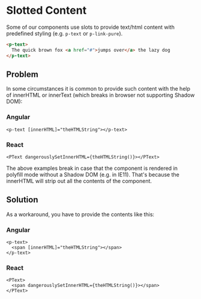 # Slotted Content

Some of our components use slots to provide text/html content with predefined styling (e.g. `p-text` or `p-link-pure`).

```html
<p-text>
  The quick brown fox <a href="#">jumps over</a> the lazy dog
</p-text>
```  

## Problem
In some circumstances it is common to provide such content with the help of innerHTML or innerText (which breaks in browser not supporting Shadow DOM):

### Angular
```angular
<p-text [innerHTML]="theHTMLString"></p-text>
```  

### React
```react
<PText dangerouslySetInnerHTML={theHTMLString()}></PText>
```  

The above examples break in case that the component is rendered in polyfill mode without a Shadow DOM (e.g. in IE11).
That's because the innerHTML will strip out all the contents of the component.


## Solution
As a workaround, you have to provide the contents like this:

### Angular
```angular
<p-text>
  <span [innerHTML]="theHTMLString"></span>
</p-text>
``` 
### React
```react
<PText>
  <span dangerouslySetInnerHTML={theHTMLString()}></span>
</PText>
``` 